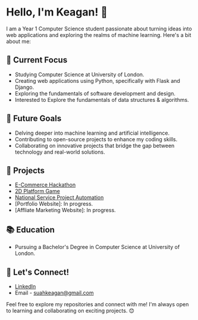# Hello, I'm Keagan! 👋

I am a Year 1 Computer Science student passionate about turning ideas into web applications and exploring the realms of machine learning. Here's a bit about me:

## 🔭 Current Focus

- Studying Computer Science at University of London.
- Creating web applications using Python, specifically with Flask and Django.
- Exploring the fundamentals of software development and design.
- Interested to Explore the fundamentals of data structures & algorithms.

## 🌱 Future Goals

- Delving deeper into machine learning and artificial intelligence.
- Contributing to open-source projects to enhance my coding skills.
- Collaborating on innovative projects that bridge the gap between technology and real-world solutions.

## 🚀 Projects
- [E-Commerce Hackathon](https://github.com/KeaganSuah/Hackathon_uol_2023)
- [2D Platform Game](https://github.com/KeaganSuah/Cinderella_Game)
- [National Service Project Automation](https://github.com/KeaganSuah/NS-Project-Automation.git)
- [Portfolio Website]: In progress.
- [Affliate Marketing Website]: In progress.

## 📚 Education

- Pursuing a Bachelor's Degree in Computer Science at University of London.

## 💬 Let's Connect!

- [LinkedIn](https://www.linkedin.com/in/keagan-suah/)
- Email - suahkeagan@gmail.com

Feel free to explore my repositories and connect with me! I'm always open to learning and collaborating on exciting projects. 😊
